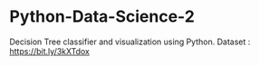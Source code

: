 # Python-Data-Science-2
Decision Tree classifier and visualization using Python.
Dataset : https://bit.ly/3kXTdox
